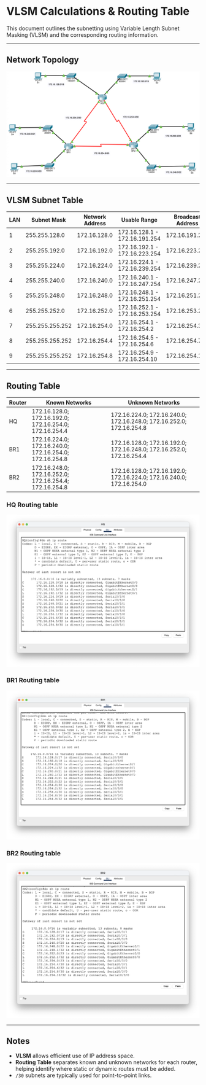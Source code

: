 # VLSM Calculations & Routing Table

This document outlines the subnetting using Variable Length Subnet Masking (VLSM) and the corresponding routing information.

---

## Network Topology

![Network Topology](Topology.png)

---

## VLSM Subnet Table

| LAN | Subnet Mask     | Network Address | Usable Range                  | Broadcast Address |
|-----|-----------------|-----------------|--------------------------------|------------------|
| 1   | 255.255.128.0   | 172.16.128.0    | 172.16.128.1 - 172.16.191.254 | 172.16.191.255   |
| 2   | 255.255.192.0   | 172.16.192.0    | 172.16.192.1 - 172.16.223.254 | 172.16.223.255   |
| 3   | 255.255.224.0   | 172.16.224.0    | 172.16.224.1 - 172.16.239.254 | 172.16.239.255   |
| 4   | 255.255.240.0   | 172.16.240.0    | 172.16.240.1 - 172.16.247.254 | 172.16.247.255   |
| 5   | 255.255.248.0   | 172.16.248.0    | 172.16.248.1 - 172.16.251.254 | 172.16.251.255   |
| 6   | 255.255.252.0   | 172.16.252.0    | 172.16.252.1 - 172.16.253.254 | 172.16.253.255   |
| 7   | 255.255.255.252 | 172.16.254.0    | 172.16.254.1 - 172.16.254.2   | 172.16.254.3     |
| 8   | 255.255.255.252 | 172.16.254.4    | 172.16.254.5 - 172.16.254.6   | 172.16.254.7     |
| 9   | 255.255.255.252 | 172.16.254.8    | 172.16.254.9 - 172.16.254.10  | 172.16.254.11    |

---

## Routing Table

| Router                | Known Networks                                   | Unknown Networks                                   |
|---------------------------|--------------------------------------------------|---------------------------------------------------|
| HQ | 172.16.128.0; 172.16.192.0; 172.16.254.0; 172.16.254.4         | 172.16.224.0; 172.16.240.0; 172.16.248.0; 172.16.252.0; 172.16.254.8 |
| BR1             | 172.16.224.0; 172.16.240.0; 172.16.254.0; 172.16.254.8         | 172.16.128.0; 172.16.192.0; 172.16.248.0; 172.16.252.0; 172.16.254.4 |
| BR2             | 172.16.248.0; 172.16.252.0; 172.16.254.4; 172.16.254.8         | 172.16.128.0; 172.16.192.0; 172.16.224.0; 172.16.240.0; 172.16.254.0 |


### HQ Routing table

![Static route HQ](Static%20route%20HQ.png)

### BR1 Routing table

![Static route BR1](Static%20route%20BR1.png)

### BR2 Routing table

![Static route BR2](Static%20route%20BR2.png)


---

## Notes
- **VLSM** allows efficient use of IP address space.  
- **Routing Table** separates known and unknown networks for each router, helping identify where static or dynamic routes must be added.  
- `/30` subnets are typically used for point-to-point links.  



[def]: Stat